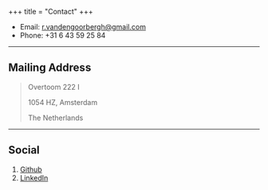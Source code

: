 +++
title = "Contact"
+++

* Email: [r.vandengoorbergh@gmail.com](mailto:r.vandengoorbergh@gmail.com)
* Phone: +31 6 43 59 25 84

---

## Mailing Address

> Overtoom 222 I
>
> 1054 HZ, Amsterdam
>
> The Netherlands

---

## Social

1. [Github](https://github.com/Goorbergh)
3. [LinkedIn](https://www.linkedin.com/in/rubenvandengoorbergh/)

